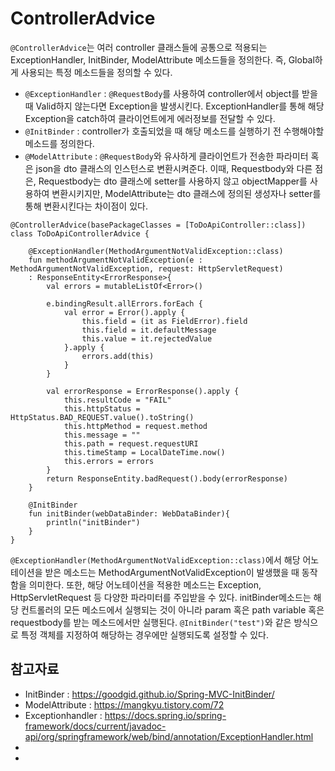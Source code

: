 # ControllerAdvice
`@ControllerAdvice`는 여러 controller 클래스들에 공통으로 적용되는 ExceptionHandler, InitBinder, ModelAttribute 메소드들을
정의한다. 즉, Global하게 사용되는 특정 메소드들을 정의할 수 있다.
- `@ExceptionHandler` : `@RequestBody`를 사용하여 controller에서 object를 받을 때 Valid하지 않는다면 Exception을 발생시킨다.
  ExceptionHandler를 통해 해당 Exception을 catch하여 클라이언트에게 에러정보를 전달할 수 있다.
- `@InitBinder` : controller가 호출되었을 때 해당 메소드를 실행하기 전 수행해야할 메소드를 정의한다.
- `@ModelAttribute` : `@RequestBody`와 유사하게 클라이언트가 전송한 파라미터 혹은 json을 dto 클래스의 인스턴스로 변환시켜준다.
  이때, Requestbody와 다른 점은, Requestbody는 dto 클래스에 setter를 사용하지 않고 objectMapper를 사용하여 변환시키지만,
  ModelAttribute는 dto 클래스에 정의된 생성자나 setter를 통해 변환시킨다는 차이점이 있다.

```
@ControllerAdvice(basePackageClasses = [ToDoApiController::class])
class ToDoApiControllerAdvice {

    @ExceptionHandler(MethodArgumentNotValidException::class)
    fun methodArgumentNotValidException(e : MethodArgumentNotValidException, request: HttpServletRequest)
    : ResponseEntity<ErrorResponse>{
        val errors = mutableListOf<Error>()

        e.bindingResult.allErrors.forEach {
            val error = Error().apply {
                this.field = (it as FieldError).field
                this.field = it.defaultMessage
                this.value = it.rejectedValue
            }.apply {
                errors.add(this)
            }
        }

        val errorResponse = ErrorResponse().apply {
            this.resultCode = "FAIL"
            this.httpStatus = HttpStatus.BAD_REQUEST.value().toString()
            this.httpMethod = request.method
            this.message = ""
            this.path = request.requestURI
            this.timeStamp = LocalDateTime.now()
            this.errors = errors
        }
        return ResponseEntity.badRequest().body(errorResponse)
    }

    @InitBinder
    fun initBinder(webDataBinder: WebDataBinder){
        println("initBinder")
    }
}
```
`@ExceptionHandler(MethodArgumentNotValidException::class)`에서 해당 어노테이션을 받은 메소드는 MethodArgumentNotValidException이
발생했을 때 동작함을 의미한다.
또한, 해당 어노테이션을 적용한 메소드는 Exception, HttpServletRequest 등 다양한 파라미터를 주입받을 수 있다.
initBinder메소드는 해당 컨트롤러의 모든 메소드에서 실행되는 것이 아니라 param 혹은 path variable 혹은 requestbody를 받는 메소드에서만
실행된다. `@InitBinder("test")`와 같은 방식으로 특정 객체를 지정하여 해당하는 경우에만 실행되도록 설정할 수 있다.

## 참고자료
- InitBinder : https://goodgid.github.io/Spring-MVC-InitBinder/
- ModelAttribute : https://mangkyu.tistory.com/72
- Exceptionhandler : https://docs.spring.io/spring-framework/docs/current/javadoc-api/org/springframework/web/bind/annotation/ExceptionHandler.html
- 
- 
